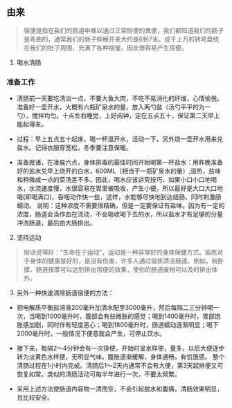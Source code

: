## 由来
> 宿便是指在我们的肠道中难以通过正常排便的粪便，我们都知道我们的肠子是弯曲的，通常我们的肠子伸展开来大约是6到7米。成千上万的转弯盘绕在我们的肚子周围，充满了各种褶皱，因此很容易产生宿便。

1. 喝水清肠

### 准备工作
- 清肠前一天要吃清淡一点，不要大鱼大肉，不吃不易消化的纤维，心情愉悦。准备好一壶开水，大概有六瓶矿泉水的量，放入两勺盐（汤勺平平的为一勺），搅拌均匀。十点左右睡觉，上好闹钟，定在五点五十，保证第二天早上能起得来。

- 过程：早上五点五十起床，喝一杯温开水，活动一下，另外烧一壶开水用来兑盐水。记得衣服穿宽松，冬季要注意保暖。

- 准备就诸，在凌晨六点，身体排毒的最佳时间开始喝第一杯盐水：用昨晚准备好的盐水兑早上烧开的白水，600ML（相当于一瓶矿泉水的量）,温热，盐味和稍微咸一点的菜汤差不多。因此，喝水应该讲究技巧，如果小口小口地喝水，水流速度慢，水很容易在胃里被吸收，产生小便。所以最好是大口大口地喝(即喝满口)，吞咽动作快一些，这样，水能够尽快地到达结肠，同时刺激肠蠕动。
说明：这种浓度不需要很精确，但是一定要保证有盐味。因为有一定的浓度，肠道会当作血在流动，不会吸收喝下去的水，所以盐水才有足够的分量冲洗肠道，最后由大肠排出。

2. 坚持运动

> 俗话说得好：“生命在于运动”，运动是一种非常好的身体保健方式。锻炼对于身体的健康是好的，是没有伤害，许多人通过锻炼清洁肠道。例如，俯卧撑、肠道按摩可以达到排出宿便的效果，使你的肠道废物可以及时排出体外。

3. 另外一种快速清除肠道宿便的方法：

- 把电解质平衡盐溶液200毫升加清水配至3000毫升，然后每隔二三分钟喝一次，当喝到1000毫升时，腹部会有些微胀的感觉；喝到1400毫升时，胃部饱胀感加剧，同时伴有轻度恶心；喝到1800毫升时，肠道蠕动逐渐明显；喝下2000毫升时，一般情况下便意就会产生，可停止饮水。

- 接下来，每隔2～4分钟会有一次排便，开始时呈水样便，量多，以后大便逐步转为淡黄色水样便，无明显气味，腹胀逐渐缓解，身体通畅，有饥饿感。
整个清肠过程在1小时内完成。清肠后1～2天内通常不会有大便，第3天起排便又可恢复如常。类似的清肠活动可每半年进行一次，不要太频繁。
- 采用上述方法使肠道内容物一清而空，不会引起脱水和腹痛，清肠效果明显，且比较安全。
